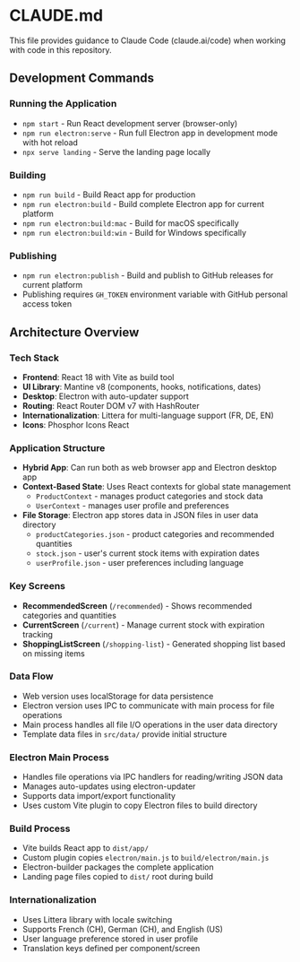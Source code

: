 # CLAUDE.md

This file provides guidance to Claude Code (claude.ai/code) when working with code in this repository.

## Development Commands

### Running the Application
- `npm start` - Run React development server (browser-only)
- `npm run electron:serve` - Run full Electron app in development mode with hot reload
- `npx serve landing` - Serve the landing page locally

### Building
- `npm run build` - Build React app for production
- `npm run electron:build` - Build complete Electron app for current platform
- `npm run electron:build:mac` - Build for macOS specifically
- `npm run electron:build:win` - Build for Windows specifically

### Publishing
- `npm run electron:publish` - Build and publish to GitHub releases for current platform
- Publishing requires `GH_TOKEN` environment variable with GitHub personal access token

## Architecture Overview

### Tech Stack
- **Frontend**: React 18 with Vite as build tool
- **UI Library**: Mantine v8 (components, hooks, notifications, dates)
- **Desktop**: Electron with auto-updater support
- **Routing**: React Router DOM v7 with HashRouter
- **Internationalization**: Littera for multi-language support (FR, DE, EN)
- **Icons**: Phosphor Icons React

### Application Structure
- **Hybrid App**: Can run both as web browser app and Electron desktop app
- **Context-Based State**: Uses React contexts for global state management
  - `ProductContext` - manages product categories and stock data
  - `UserContext` - manages user profile and preferences
- **File Storage**: Electron app stores data in JSON files in user data directory
  - `productCategories.json` - product categories and recommended quantities
  - `stock.json` - user's current stock items with expiration dates
  - `userProfile.json` - user preferences including language

### Key Screens
- **RecommendedScreen** (`/recommended`) - Shows recommended categories and quantities
- **CurrentScreen** (`/current`) - Manage current stock with expiration tracking
- **ShoppingListScreen** (`/shopping-list`) - Generated shopping list based on missing items

### Data Flow
- Web version uses localStorage for data persistence
- Electron version uses IPC to communicate with main process for file operations
- Main process handles all file I/O operations in the user data directory
- Template data files in `src/data/` provide initial structure

### Electron Main Process
- Handles file operations via IPC handlers for reading/writing JSON data
- Manages auto-updates using electron-updater
- Supports data import/export functionality
- Uses custom Vite plugin to copy Electron files to build directory

### Build Process
- Vite builds React app to `dist/app/`
- Custom plugin copies `electron/main.js` to `build/electron/main.js`
- Electron-builder packages the complete application
- Landing page files copied to `dist/` root during build

### Internationalization
- Uses Littera library with locale switching
- Supports French (CH), German (CH), and English (US)
- User language preference stored in user profile
- Translation keys defined per component/screen